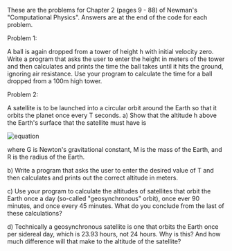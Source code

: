 These are the problems for Chapter 2 (pages 9 - 88) of Newman's "Computational Physics". Answers are at the end of the code for each problem.

Problem 1:

A ball is again dropped from a tower of height h with initial velocity zero. Write a program that asks the user to enter the height in meters of the tower and then calculates and prints the time the ball takes until it hits the ground, ignoring air resistance. Use your program to calculate the time for a ball dropped from a 100m high tower. 


Problem 2:

A satellite is to be launched into a circular orbit around the Earth so that it orbits the planet once every T seconds.
a) Show that the altitude h above the Earth's surface that the satellite must have is

![equation](http://bit.ly/1Fh4Jiq)

where G is Newton's gravitational constant, M is the mass of the Earth, and R is the radius of the Earth.

b) Write a program that asks the user to enter the desired value of T and then calculates and prints out the correct altitude in meters.

c) Use your program to calculate the altitudes of satellites that orbit the Earth once a day (so-called "geosynchronous" orbit), once ever 90 minutes, and once every 45 minutes. What do you conclude from the last of these calculations?

d) Technically a geosynchronous satellite is one that orbits the Earth once per sidereal day, which is 23.93 hours, not 24 hours. Why is this? And how much difference will that make to the altitude of the satellite?


